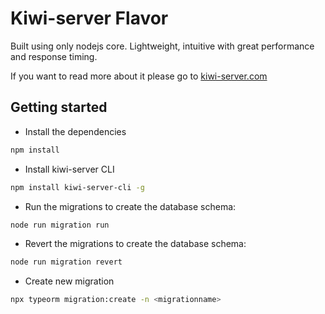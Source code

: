 # Kiwi-server Flavor
Built using only nodejs core. Lightweight, intuitive with great performance and response timing.

If you want to read more about it please go to [kiwi-server.com](kiwi-server.com)

## Getting started
* Install the dependencies 
```bash
npm install
```

* Install kiwi-server CLI
```bash 
npm install kiwi-server-cli -g
```


* Run the migrations to create the database schema:
```bash
node run migration run
```

* Revert the migrations to create the database schema:
```bash
node run migration revert
```

* Create new migration
```bash
npx typeorm migration:create -n <migrationname>
```


